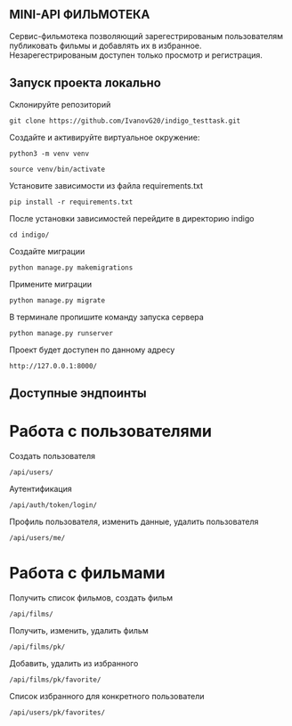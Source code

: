## MINI-API ФИЛЬМОТЕКА

Сервис-фильмотека позволяющий зарегестрированым пользователям публиковать
фильмы и добавлять их в избранное. Незарегестрированым доступен только
просмотр и регистрация.

## Запуск проекта локально

Склонируйте репозиторий
```
git clone https://github.com/IvanovG20/indigo_testtask.git
```
Создайте и активируйте виртуальное окружение:
```
python3 -m venv venv
```
```
source venv/bin/activate
```
Установите зависимости из файла requirements.txt
```
pip install -r requirements.txt
```
После установки зависимостей перейдите в директорию indigo
```
cd indigo/
```
Создайте миграции
```
python manage.py makemigrations
```
Примените миграции
```
python manage.py migrate
```
В терминале пропишите команду запуска сервера
```
python manage.py runserver
```
Проект будет доступен по данному адресу
```
http://127.0.0.1:8000/
```

## Доступные эндпоинты
# Работа с пользователями
Создать пользователя
```
/api/users/
```
Аутентификация
```
/api/auth/token/login/
```
Профиль пользователя, изменить данные, удалить пользователя
```
/api/users/me/
```
# Работа с фильмами
Получить список фильмов, создать фильм
```
/api/films/
```
Получить, изменить, удалить фильм
```
/api/films/pk/
```
Добавить, удалить из избранного
```
/api/films/pk/favorite/
```
Список избранного для конкретного пользователи
```
/api/users/pk/favorites/
```
